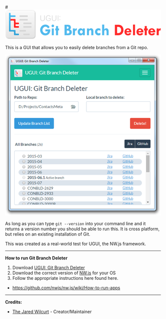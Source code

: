 #![UGUI: Git Branch Deleter Logo](/_img/readme.png "UGUI: Git Branch Deleter")

This is a GUI that allows you to easily delete branches from a Git repo.

![Screenshot](/_img/screenshot.png "Screenshot")

As long as you can type `git --version` into your command line and it returns a version number you should be able to run this. It is cross platform, but relies on an existing installation of Git.

This was created as a real-world test for UGUI, the NW.js framework.

* * *

**How to run Git Branch Deleter**

1. Download [UGUI: Git Branch Deleter](https://github.com/TheJaredWilcurt/UGUI-Git-Branch-Deleter/archive/master.zip)
2. Download the correct version of [NW.js](http://nwjs.io) for your OS
3. Follow the appropriate instructions here found here.
 * https://github.com/nwjs/nw.js/wiki/How-to-run-apps

* * *

**Credits:**

* [The Jared Wilcurt](http://github.com/TheJaredWilcurt) - Creator/Maintainer
